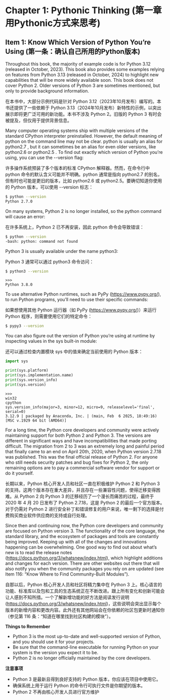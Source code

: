 # Chapter 1: Pythonic Thinking (第一章 用Pythonic方式来思考)

## Item 1: Know Which Version of Python You’re Using (第一条：确认自己所用的Python版本)

Throughout this book, the majority of example code is for Python 3.12 (released in October, 2023). This book also provides some examples relying on features from Python 3.13 (released in October, 2024) to highlight new capabilities that will be more widely available soon. This book does not cover Python 2. Older versions of Python 3 are sometimes mentioned, but only to provide background information.

在本书中，大部分示例代码是针对 Python 3.12（2023年10月发布）编写的。本书还提供了一些依赖于 Python 3.13（2024年10月发布）新特性的示例，以突出展示即将更广泛可用的新功能。本书不涉及 Python 2。旧版的 Python 3 有时会被提及，但仅用于提供背景信息。

Many computer operating systems ship with multiple versions of the standard CPython interpreter preinstalled. However, the default meaning of python on the command line may not be clear. python is usually an alias for python2.7 , but it can sometimes be an alias for even older versions, like python2.6 or python2.5 . To find out exactly which version of Python you’re using, you can use the --version flag:

许多操作系统预装了多个版本的标准 CPython 解释器。然而，在命令行中 python 命令的默认含义可能并不明确。python 通常是指向 python2.7 的别名，但有时也可能是更旧的版本，比如 python2.6 或 python2.5。要确切知道你使用的 Python 版本，可以使用 --version 标志：

```bash
$ python --version
Python 2.7.0
```

On many systems, Python 2 is no longer installed, so the python command will cause an error:

在许多系统上，Python 2 已不再安装，因此 python 命令会导致错误：

```bash
$ python --version
-bash: python: command not found
```

Python 3 is usually available under the name python3:

Python 3 通常可以通过 python3 命令访问：

```bash
$ python3 --version
```
```
>>>
Python 3.8.0
```

To use alternative Python runtimes, such as PyPy (https://www.pypy.org/), to run Python programs, you’ll need to use their specific commands:

如果想使用其他 Python 运行器（如 PyPy (https://www.pypy.org/)）来运行 Python 程序，则需要使用它们的特定命令：

```bash
$ pypy3 --version

```

You can also figure out the version of Python you’re using at runtime by inspecting values in the sys built-in module:

还可以通过检查内置模块 sys 中的值来确定当前使用的 Python 版本：

```python
import sys

print(sys.platform)
print(sys.implementation.name)
print(sys.version_info)
print(sys.version)
```
```
>>>
win32
cpython
sys.version_info(major=3, minor=12, micro=9, releaselevel='final', serial=0)
3.12.9 | packaged by Anaconda, Inc. | (main, Feb  6 2025, 18:49:16) [MSC v.1929 64 bit (AMD64)]
```

For a long time, the Python core developers and community were actively maintaining support for both Python 2 and Python 3. The versions are different in significant ways and have incompatibilities that made porting difficult. The migration from 2 to 3 was an extremely long and painful period that finally came to an end on April 20th, 2020, when Python version 2.7.18 was published. This was the final official release of Python 2. For anyone who still needs security patches and bug fixes for Python 2, the only remaining options are to pay a commercial software vendor for support or do it yourself.

长期以来，Python 核心开发人员和社区一直在积极维护 Python 2 和 Python 3 的支持。这两个版本存在重大差异，并且存在一些兼容性问题，使得迁移变得困难。从 Python 2 向 Python 3 的迁移经历了一个漫长而痛苦的过程，最终于 2020 年 4 月 20 日发布了 Python 2.7.18，这是 Python 2 的最后一个官方版本。对于仍需对 Python 2 进行安全补丁和错误修复的用户来说，唯一剩下的选择是付费购买商业软件供应商的支持或自行处理。

Since then and continuing now, the Python core developers and community are focused on Python version 3. The functionality of the core language, the standard library, and the ecosystem of packages and tools are constantly being improved. Keeping up with all of the changes and innovations happening can be overwhelming. One good way to find out about what’s new is to read the release notes (https://docs.python.org/3/whatsnew/index.html), which highlight additions and changes for each version. There are other websites out there that will also notify you when the community packages you rely on are updated (see Item 116: “Know Where to Find Community-Built Modules”).

自那以后，Python 核心开发人员和社区将精力集中在 Python 3 上。核心语言的功能、标准库以及包和工具的生态系统正在不断改进。跟上所有变化和创新可能会让人感到不知所措。一个了解新增功能的好方法是阅读发行说明 (https://docs.python.org/3/whatsnew/index.html)，这些说明会突出显示每个版本的新增内容和更改内容。此外还有其他网站会在你依赖的社区包更新时通知你（参见第 116 条：“知道在哪里找到社区构建的模块”）。

**Things to Remember**

- Python 3 is the most up-to-date and well-supported version of Python, and you should use it for your projects.
- Be sure that the command-line executable for running Python on your system is the version you expect it to be.
- Python 2 is no longer officially maintained by the core developers.

**注意事项**
- Python 3 是最新且得到良好支持的 Python 版本，你应该在项目中使用它。
- 确保系统上用于运行 Python 的命令行可执行文件是你期望的版本。
- Python 2 不再由核心开发人员进行官方维护